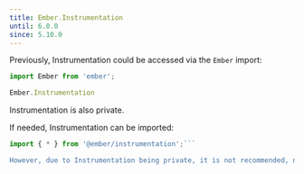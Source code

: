 ```yaml
---
title: Ember.Instrumentation
until: 6.0.0
since: 5.10.0
---
```



Previously, Instrumentation could be accessed via the `Ember` import:
```js
import Ember from 'ember';

Ember.Instrumentation
```
Instrumentation is also private.

 If needed, Instrumentation can be imported:
```js
import { * } from '@ember/instrumentation';```

However, due to Instrumentation being private, it is not recommended, nor supported.
